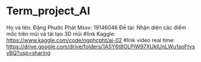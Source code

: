 # Term_project_AI
Họ và tên: Đặng Phước Phát
Mssv: 19146046
Đề tài: Nhận diện các điểm mốc trên mũi và tái tạo 3D mũi
#link Kaggle: https://www.kaggle.com/code/ngphcpht/ai-02
#link video real time: https://drive.google.com/drive/folders/1A5Y6t8OLPjW97XUklUnLWu1soFtysyBQ?usp=sharing
